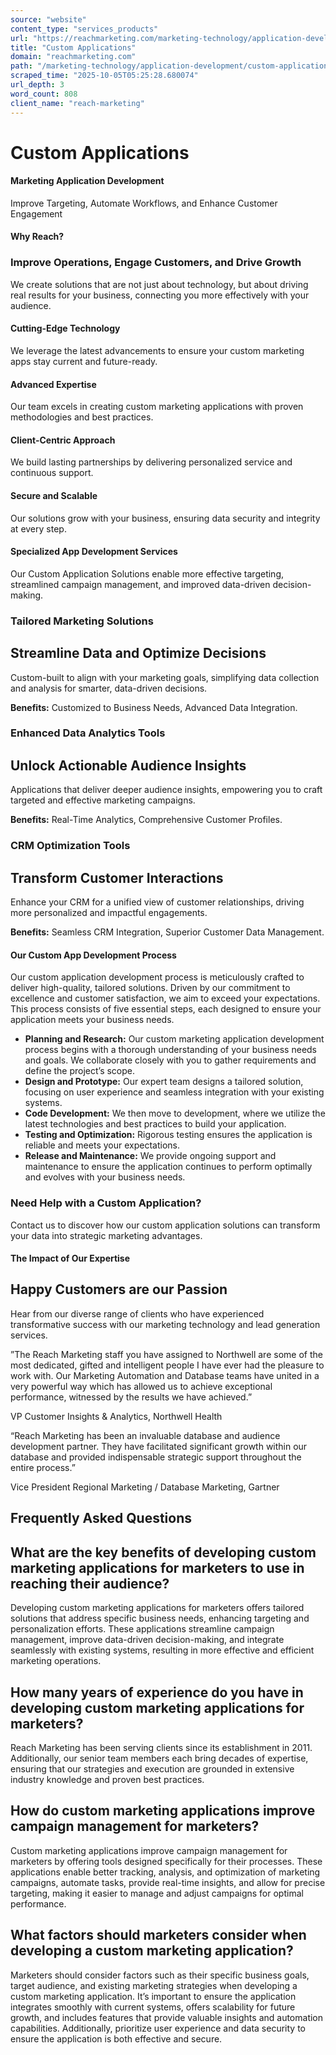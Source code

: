 ```yaml
---
source: "website"
content_type: "services_products"
url: "https://reachmarketing.com/marketing-technology/application-development/custom-applications/"
title: "Custom Applications"
domain: "reachmarketing.com"
path: "/marketing-technology/application-development/custom-applications/"
scraped_time: "2025-10-05T05:25:28.680074"
url_depth: 3
word_count: 808
client_name: "reach-marketing"
---
```


# Custom Applications

#### Marketing Application Development

Improve Targeting, Automate Workflows, and Enhance Customer Engagement

#### Why Reach?

### Improve Operations, Engage Customers, and Drive Growth

We create solutions that are not just about technology, but about driving real results for your business, connecting you more effectively with your audience.

#### **Cutting-Edge Technology**

We leverage the latest advancements to ensure your custom marketing apps stay current and future-ready.

#### **Advanced Expertise**

Our team excels in creating custom marketing applications with proven methodologies and best practices.

#### **Client-Centric Approach**

We build lasting partnerships by delivering personalized service and continuous support.

#### **Secure and Scalable**

Our solutions grow with your business, ensuring data security and integrity at every step.

#### Specialized App Development Services

Our Custom Application Solutions enable more effective targeting, streamlined campaign management, and improved data-driven decision-making.

### Tailored Marketing Solutions

## Streamline Data and Optimize Decisions

Custom-built to align with your marketing goals, simplifying data collection and analysis for smarter, data-driven decisions.

**Benefits:** Customized to Business Needs, Advanced Data Integration.

### Enhanced Data Analytics Tools

## Unlock Actionable Audience Insights

Applications that deliver deeper audience insights, empowering you to craft targeted and effective marketing campaigns.

**Benefits:** Real-Time Analytics, Comprehensive Customer Profiles.

### CRM Optimization Tools

## Transform Customer Interactions

Enhance your CRM for a unified view of customer relationships, driving more personalized and impactful engagements.

**Benefits:** Seamless CRM Integration, Superior Customer Data Management.

#### Our Custom App Development Process

Our custom application development process is meticulously crafted to deliver high-quality, tailored solutions. Driven by our commitment to excellence and customer satisfaction, we aim to exceed your expectations. This process consists of five essential steps, each designed to ensure your application meets your business needs.

*   **Planning and Research:** Our custom marketing application development process begins with a thorough understanding of your business needs and goals. We collaborate closely with you to gather requirements and define the project’s scope.
*   **Design and Prototype:** Our expert team designs a tailored solution, focusing on user experience and seamless integration with your existing systems.
*   **Code Development:** We then move to development, where we utilize the latest technologies and best practices to build your application.
*   **Testing and Optimization:** Rigorous testing ensures the application is reliable and meets your expectations.
*   **Release and Maintenance:** We provide ongoing support and maintenance to ensure the application continues to perform optimally and evolves with your business needs.

### Need Help with a Custom Application?

Contact us to discover how our custom application solutions can transform your data into strategic marketing advantages.

#### The Impact of Our Expertise

## Happy Customers are our Passion

Hear from our diverse range of clients who have experienced transformative success with our marketing technology and lead generation services.

”The Reach Marketing staff you have assigned to Northwell are some of the most dedicated, gifted and intelligent people I have ever had the pleasure to work with. Our Marketing Automation and Database teams have united in a very powerful way which has allowed us to achieve exceptional performance, witnessed by the results we have achieved.”

VP Customer Insights & Analytics, Northwell Health

“Reach Marketing has been an invaluable database and audience development partner. They have facilitated significant growth within our database and provided indispensable strategic support throughout the entire process.”

Vice President Regional Marketing / Database Marketing, Gartner

## Frequently Asked Questions

## What are the key benefits of developing custom marketing applications for marketers to use in reaching their audience?

Developing custom marketing applications for marketers offers tailored solutions that address specific business needs, enhancing targeting and personalization efforts. These applications streamline campaign management, improve data-driven decision-making, and integrate seamlessly with existing systems, resulting in more effective and efficient marketing operations.

## How many years of experience do you have in developing custom marketing applications for marketers?

Reach Marketing has been serving clients since its establishment in 2011. Additionally, our senior team members each bring decades of expertise, ensuring that our strategies and execution are grounded in extensive industry knowledge and proven best practices.

## How do custom marketing applications improve campaign management for marketers?

Custom marketing applications improve campaign management for marketers by offering tools designed specifically for their processes. These applications enable better tracking, analysis, and optimization of marketing campaigns, automate tasks, provide real-time insights, and allow for precise targeting, making it easier to manage and adjust campaigns for optimal performance.

## What factors should marketers consider when developing a custom marketing application?

Marketers should consider factors such as their specific business goals, target audience, and existing marketing strategies when developing a custom marketing application. It’s important to ensure the application integrates smoothly with current systems, offers scalability for future growth, and includes features that provide valuable insights and automation capabilities. Additionally, prioritize user experience and data security to ensure the application is both effective and secure.